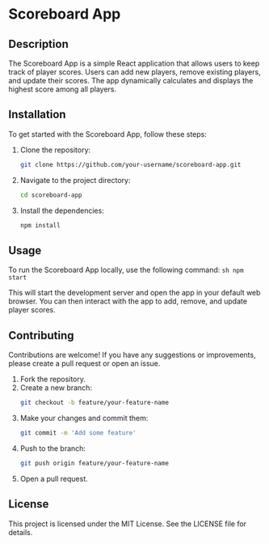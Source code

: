 # Scoreboard App

## Description
The Scoreboard App is a simple React application that allows users to keep track of player scores. Users can add new players, remove existing players, and update their scores. The app dynamically calculates and displays the highest score among all players.

## Installation
To get started with the Scoreboard App, follow these steps:

1. Clone the repository:
    ```sh
    git clone https://github.com/your-username/scoreboard-app.git
    ```
2. Navigate to the project directory:
    ```sh
    cd scoreboard-app
    ```
3. Install the dependencies:
    ```sh
    npm install
    ```

## Usage
To run the Scoreboard App locally, use the following command:
    ```sh
    npm start
    ```

This will start the development server and open the app in your default web browser. You can then interact with the app to add, remove, and update player scores.

## Contributing

Contributions are welcome! If you have any suggestions or improvements, please create a pull request or open an issue.

1. Fork the repository.
2. Create a new branch:
    ```sh
    git checkout -b feature/your-feature-name
    ```
3. Make your changes and commit them:
    ```sh
    git commit -m 'Add some feature'
    ```
4. Push to the branch:
    ```sh
    git push origin feature/your-feature-name
    ```
5. Open a pull request.

## License
This project is licensed under the MIT License. See the LICENSE file for details.

